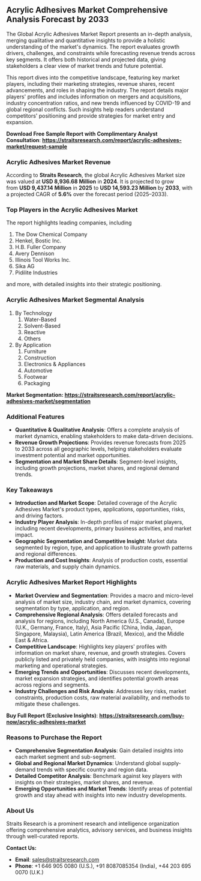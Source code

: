 <p>&nbsp;</p>
<h2>Acrylic Adhesives Market Comprehensive Analysis Forecast by&nbsp;2033</h2>
<p>The Global Acrylic Adhesives Market Report presents an in-depth analysis, merging qualitative and quantitative insights to provide a holistic understanding of the market's dynamics. The report evaluates growth drivers, challenges, and constraints while forecasting revenue trends across key segments. It offers both historical and projected data, giving stakeholders a clear view of market trends and future potential.</p>
<p>This report dives into the competitive landscape, featuring key market players, including their marketing strategies, revenue shares, recent advancements, and roles in shaping the industry. The report details major players' profiles and includes information on mergers and acquisitions, industry concentration ratios, and new trends influenced by COVID-19 and global regional conflicts. Such insights help readers understand competitors' positioning and provide strategies for market entry and expansion.</p>
<p><strong>Download Free Sample Report with&nbsp;Complimentary Analyst Consultation</strong>:&nbsp;<strong><a href="https://straitsresearch.com/report/acrylic-adhesives-market/request-sample">https://straitsresearch.com/report/acrylic-adhesives-market/request-sample</a></strong></p>
<h3>Acrylic Adhesives Market Revenue</h3>
<p>According to&nbsp;<strong>Straits Research</strong>, the global Acrylic Adhesives Market size was valued at&nbsp;<strong>USD 8,936.68 Million</strong>&nbsp;in&nbsp;<strong>2024</strong>. It is projected&nbsp;to grow from&nbsp;<strong>USD 9,437.14 Million</strong>&nbsp;in&nbsp;<strong>2025</strong>&nbsp;to&nbsp;<strong>USD 14,593.23 Million</strong>&nbsp;by&nbsp;<strong>2033</strong>, with a projected CAGR of&nbsp;<strong>5.6%</strong>&nbsp;over the forecast period (2025&ndash;2033).</p>
<h3>Top Players in the Acrylic Adhesives Market</h3>
<p>The report highlights leading companies, including&nbsp;</p>
<ol>
<li>The Dow Chemical Company</li>
<li>Henkel, Bostic Inc.</li>
<li>H.B. Fuller Company</li>
<li>Avery Dennison</li>
<li>Illinois Tool Works Inc.</li>
<li>Sika AG</li>
<li>Pidilite Industries</li>
</ol>
<p>and more, with detailed insights into their strategic positioning.</p>
<h3>Acrylic Adhesives Market Segmental Analysis</h3>
<ol>
<li>By Technology
<ol>
<li>Water-Based</li>
<li>Solvent-Based</li>
<li>Reactive</li>
<li>Others</li>
</ol>
</li>
<li>By Application
<ol>
<li>Furniture</li>
<li>Construction</li>
<li>Electronics &amp; Appliances</li>
<li>Automotive</li>
<li>Footwear</li>
<li>Packaging</li>
</ol>
</li>
</ol>
<p><strong>Market Segmentation:&nbsp;<a href="https://straitsresearch.com/report/acrylic-adhesives-market/segmentation">https://straitsresearch.com/report/acrylic-adhesives-market/segmentation</a></strong></p>
<h3>Additional Features</h3>
<ul>
<li><strong>Quantitative &amp; Qualitative Analysis</strong>: Offers a complete analysis of market dynamics, enabling stakeholders to make data-driven decisions.</li>
<li><strong>Revenue Growth Projections</strong>: Provides revenue forecasts from&nbsp;2025 to&nbsp;2033 across all geographic levels, helping stakeholders evaluate investment potential and market opportunities.</li>
<li><strong>Segmentation and Market Share Details</strong>: Segment-level insights, including growth projections, market shares, and regional demand trends.</li>
</ul>
<h3>Key Takeaways</h3>
<ul>
<li><strong>Introduction and Market Scope</strong>: Detailed coverage of the Acrylic Adhesives Market's product types, applications, opportunities, risks, and driving factors.</li>
<li><strong>Industry Player Analysis</strong>: In-depth profiles of major market players, including recent developments, primary business activities, and market impact.</li>
<li><strong>Geographic Segmentation and Competitive Insight</strong>: Market data segmented by region, type, and application to illustrate growth patterns and regional differences.</li>
<li><strong>Production and Cost Insights</strong>: Analysis of production costs, essential raw materials, and supply chain dynamics.</li>
</ul>
<h3>Acrylic Adhesives Market Report Highlights</h3>
<ul>
<li><strong>Market Overview and Segmentation</strong>: Provides a macro and micro-level analysis of market size, industry chain, and market dynamics, covering segmentation by type, application, and region.</li>
<li><strong>Comprehensive Regional Analysis</strong>: Offers detailed forecasts and analysis for regions, including North America (U.S., Canada), Europe (U.K., Germany, France, Italy), Asia Pacific (China, India, Japan, Singapore, Malaysia), Latin America (Brazil, Mexico), and the Middle East &amp; Africa.</li>
<li><strong>Competitive Landscape</strong>: Highlights key players' profiles with information on market share, revenue, and growth strategies. Covers publicly listed and privately held companies, with insights into regional marketing and operational strategies.</li>
<li><strong>Emerging Trends and Opportunities</strong>: Discusses recent developments, market expansion strategies, and identifies potential growth areas across regions and segments.</li>
<li><strong>Industry Challenges and Risk Analysis</strong>: Addresses key risks, market constraints, production costs, raw material availability, and methods to mitigate these challenges.</li>
</ul>
<p><strong>Buy Full Report (Exclusive Insights)</strong>:&nbsp;<strong><a href="https://straitsresearch.com/buy-now/acrylic-adhesives-market">https://straitsresearch.com/buy-now/acrylic-adhesives-market</a></strong></p>
<h3>Reasons to Purchase the Report</h3>
<ul>
<li><strong>Comprehensive Segmentation Analysis</strong>: Gain detailed insights into each market segment and sub-segment.</li>
<li><strong>Global and Regional Market Dynamics</strong>: Understand global supply-demand trends with specific country and region data.</li>
<li><strong>Detailed Competitor Analysis</strong>: Benchmark against key players with insights on their strategies, market shares, and revenue.</li>
<li><strong>Emerging Opportunities and Market Trends</strong>: Identify areas of potential growth and stay ahead with insights into new industry developments.</li>
</ul>
<h3>About Us</h3>
<p>Straits Research is a prominent research and intelligence organization offering comprehensive analytics, advisory services, and business insights through well-curated reports.</p>
<p><strong>Contact Us:</strong></p>
<ul>
<li><strong>Email</strong>: <a href="mailto:sales@straitsresearch.com">sales@straitsresearch.com</a></li>
<li><strong>Phone</strong>: +1 646 905 0080 (U.S.), +91 8087085354 (India), +44 203 695 0070 (U.K.)</li>
</ul>
<p>&nbsp;</p>
